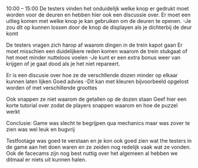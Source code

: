10:00 – 15:00
De testers vinden het onduidelijk welke knop er gedrukt moet worden voor de deuren en hebben hier ook een discussie over.
Er moet een uitleg komen met welke knop je kan gebruiken om de deuren te openen.
-Je zou dit op kunnen lossen door de knop de displayen als je dichterbij de deur komt

De testers vragen zich harop af waarom dingen in de trein kapot gaan
Er moet misschien een duidelijkere reden komen waarom de trein stukgaat of het moet minder nutteloos voelen
-Je kunt er een extra bonus weer van krijgen of je gaat dood als je het niet repareert.

Er is een discusie over hoe ze de verschllende dozen minder op elkaar kunnen laten lijken
Goed advies 
-Dit kan met kleuren bijvoorbeeld opgelost worden of met verschillende groottes 


Ook snappen ze niet waarom de getallen op de dozen staan
Geef hier een korte tutorial over zodat de players snappen waarom en hoe de puzzel werkt


Conclusie: Game was slecht te begrijpen qua mechanics maar was zover te zien was wel leuk en bugvrij

Testfootage was goed te verstaan en je kon ook goed zien wat the testers in de game aan het doen waren en ze zeiden nog redelijk vaak wat ze vonden. Ook de facecams zijn nog best nuttig over het algemeen al hebben we ditmaal er niets uit kunnen halen.
